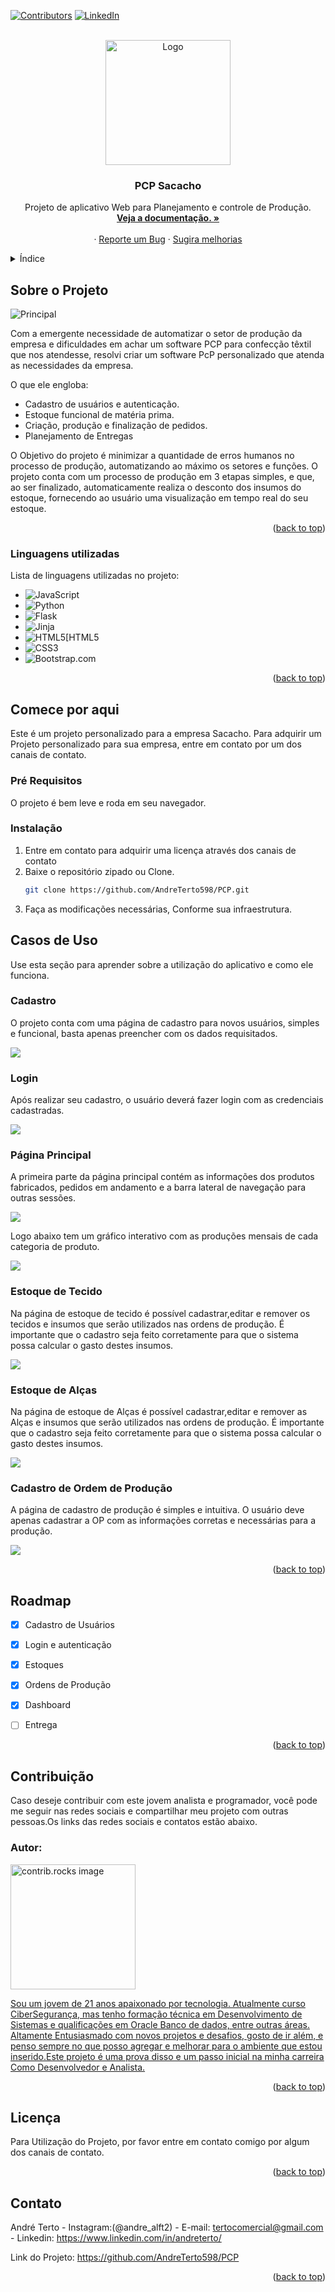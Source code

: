 <!-- Improved compatibility of back to top link: See: https://github.com/othneildrew/Best-README-Template/pull/73 -->
<a id="readme-top"></a>



<!-- PROJECT SHIELDS -->

[![Contributors][contributors-shield]][contributors-url]
[![LinkedIn][linkedin-shield]][linkedin-url]



<!-- PROJECT LOGO -->
<br />
<div align="center">
  <a href="https://github.com/AndreTerto598/PCP">
    <img src="images/logo.jpg" alt="Logo" width="200" height="200">
  </a>

  <h3 align="center">PCP Sacacho</h3>

  <p align="center">
    Projeto de aplicativo Web para Planejamento e controle de Produção.
    <br />
    <a href="https://github.com/AndreTerto598/PCP"><strong>Veja a documentação. »</strong></a>
    <br />
    <br />
    ·
    <a href="https://github.com/AndreTerto598/PCP/issues/new?labels=bug&template=bug-report---.md">Reporte um Bug</a>
    ·
    <a href="https://github.com/AndreTerto598/PCP/issues/new?labels=enhancement&template=feature-request---.md">Sugira melhorias</a>
  </p>
</div>



<!-- TABLE OF CONTENTS -->
<details>
  <summary>Índice</summary>
  <ol>
    <li>
      <a href="#sobre-o-projeto">Sobre o Projeto</a>
      <ul>
        <li><a href="#linguagens-utilizadas">Linguagens utilizadas</a></li>
      </ul>
    </li>
    <li>
      <a href="#comece-por-aqui">Comece por aqui.</a>
      <ul>
        <li><a href="#pré-requisitos">Pré-Requisitos</a></li>
        <li><a href="#instalação">Instalação</a></li>
      </ul>
    </li>
    <li><a href="#casos-de-uso">Casos de uso</a></li>
    <li><a href="#roadmap">Roadmap</a></li>
    <li><a href="#licença">Licença</a></li>
    <li><a href="#contato">Contato</a></li>
  </ol>
</details>



<!-- Sobre o Projeto -->
## Sobre o Projeto

![Principal](https://github.com/user-attachments/assets/3eda4d17-5fc3-4603-9ddb-8422f691dab8)


Com a emergente necessidade de automatizar o setor de produção da empresa e dificuldades em achar um software PCP para confecção têxtil que nos atendesse, resolvi criar um software PcP personalizado que atenda as necessidades da empresa.

O que ele engloba:
* Cadastro de usuários e autenticação.
* Estoque funcional de matéria prima.
* Criação, produção e finalização de pedidos.
* Planejamento de Entregas

O Objetivo do projeto é minimizar a quantidade de erros humanos no processo de produção, automatizando ao máximo os setores e funções. O projeto conta com um processo de produção em 3 etapas simples, e que, ao ser finalizado, automaticamente realiza o desconto dos insumos do estoque, fornecendo ao usuário uma visualização em tempo real do seu estoque.


<p align="right">(<a href="#readme-top">back to top</a>)</p>



### Linguagens utilizadas

Lista de linguagens utilizadas no projeto:

* ![JavaScript][JavaScript]
* ![Python][Python]
* ![Flask][Flask]
* ![Jinja][Jinja]
* ![HTML5][HTML5
* ![CSS3][CSS3]
* ![Bootstrap.com][Bootstrap.com]

<p align="right">(<a href="#readme-top">back to top</a>)</p>



<!-- GETTING STARTED -->
## Comece por aqui

Este é um projeto personalizado para a empresa Sacacho. Para adquirir um Projeto personalizado para sua empresa, entre em contato por um dos canais de contato.

### Pré Requisitos

O projeto é bem leve e roda em seu navegador.

### Instalação


1. Entre em contato para adquirir uma licença através dos canais de contato 
2. Baixe o repositório zipado ou Clone.
   ```sh
   git clone https://github.com/AndreTerto598/PCP.git
   ```
3. Faça as modificações necessárias, Conforme sua infraestrutura.
   

<!-- Casos de uso -->
## Casos de Uso

Use esta seção para aprender sobre a utilização do aplicativo e como ele funciona.

### Cadastro

O projeto conta com uma página de cadastro para novos usuários, simples e funcional, basta apenas preencher com os dados requisitados.

<img src="images/Cadastro.jpg">

### Login

Após realizar seu cadastro, o usuário deverá fazer login com as credenciais cadastradas.

<img src="images/Login.jpg">

### Página Principal

A primeira parte da página principal contém as informações dos produtos fabricados, pedidos em andamento e a barra lateral de navegação para outras sessões.

<img src="images/Principal.jpg">

Logo abaixo tem um gráfico interativo com as produções mensais de cada categoria de produto.

<img src="images/Principal2.jpg">

### Estoque de Tecido

Na página de estoque de tecido é possível cadastrar,editar e remover os tecidos e insumos que serão utilizados nas ordens de produção. É importante que o cadastro seja feito corretamente para que o sistema possa calcular o gasto destes insumos.

<img src="images/Estoque-tecido.jpg">

### Estoque de Alças

Na página de estoque de Alças é possível cadastrar,editar e remover as Alças e insumos que serão utilizados nas ordens de produção. É importante que o cadastro seja feito corretamente para que o sistema possa calcular o gasto destes insumos.

<img src="images/Estoque-Alças.jpg">

### Cadastro de Ordem de Produção

A página de cadastro de produção é simples e intuitiva. O usuário deve apenas cadastrar a OP com as informações corretas e necessárias para a produção.

<img src="images/NovaOp.jpg" >






<p align="right">(<a href="#readme-top">back to top</a>)</p>



<!-- ROADMAP -->
## Roadmap

- [x] Cadastro de Usuários
- [X] Login e autenticação
- [X] Estoques
- [X] Ordens de Produção
- [X] Dashboard
- [ ] Entrega


<p align="right">(<a href="#readme-top">back to top</a>)</p>



<!-- CONTRIBUTING -->
## Contribuição

Caso deseje contribuir com este jovem analista e programador, você pode me seguir nas redes sociais e compartilhar meu projeto com outras pessoas.Os links das redes sociais e contatos estão abaixo.


### Autor:

<a href="https://github.com/AndreTerto598/PCP/graphs/contributors">
  <img src="images/Perfil2.jpg" alt="contrib.rocks image" width="200" height="200" /> 

  Sou um jovem de 21 anos apaixonado por tecnologia. Atualmente curso CiberSegurança, mas tenho formação técnica em Desenvolvimento de Sistemas e qualificações em Oracle Banco de dados, entre outras áreas. Altamente Entusiasmado com novos projetos e desafios, gosto de ir além, e penso sempre no que posso agregar e melhorar para o ambiente que estou inserido.Este projeto é uma prova disso e um passo inicial na minha carreira Como Desenvolvedor e Analista.
</a>

<p align="right">(<a href="#readme-top">back to top</a>)</p>



<!-- LICENÇA -->
## Licença

Para Utilização do Projeto, por favor entre em contato comigo por algum dos canais de contato.

<p align="right">(<a href="#readme-top">back to top</a>)</p>



<!-- Contato -->
## Contato

André Terto - Instagram:(@andre_alft2) - E-mail: tertocomercial@gmail.com - Linkedin: https://www.linkedin.com/in/andreterto/

Link do Projeto: https://github.com/AndreTerto598/PCP

<p align="right">(<a href="#readme-top">back to top</a>)</p>





<!-- MARKDOWN LINKS & IMAGES -->
<!-- https://www.markdownguide.org/basic-syntax/#reference-style-links -->
[contributors-shield]: https://img.shields.io/github/contributors/AndreTerto598/PCP.svg?style=for-the-badge
[contributors-url]: https://github.com/AndreTerto598/PCP/graphs/contributors
[issues-shield]: https://img.shields.io/github/issues/othneildrew/Best-README-Template.svg?style=for-the-badge
[issues-url]: https://github.com/othneildrew/Best-README-Template/issues
[license-shield]: https://img.shields.io/github/license/othneildrew/Best-README-Template.svg?style=for-the-badge
[license-url]: https://github.com/othneildrew/Best-README-Template/blob/master/LICENSE.txt
[linkedin-shield]: https://img.shields.io/badge/-LinkedIn-black.svg?style=for-the-badge&logo=linkedin&colorB=555
[linkedin-url]: https://www.linkedin.com/in/andreterto/
[product-screenshot]: images/screenshot.png
[JavaScript]:https://img.shields.io/badge/javascript-%23323330.svg?style=for-the-badge&logo=javascript&logoColor=%23F7DF1E
[Python]: https://img.shields.io/badge/python-3670A0?style=for-the-badge&logo=python&logoColor=ffdd54
[HTML5]:https://img.shields.io/badge/html5-%23E34F26.svg?style=for-the-badge&logo=html5&logoColor=white
[CSS3]:https://img.shields.io/badge/css3-%231572B6.svg?style=for-the-badge&logo=css3&logoColor=white
[Flask]:https://img.shields.io/badge/flask-%23000.svg?style=for-the-badge&logo=flask&logoColor=white
[Jinja]:https://img.shields.io/badge/jinja-white.svg?style=for-the-badge&logo=jinja&logoColor=black
[Bootstrap.com]: https://img.shields.io/badge/Bootstrap-563D7C?style=for-the-badge&logo=bootstrap&logoColor=white
[Bootstrap-url]: https://getbootstrap.com
[JQuery.com]: https://img.shields.io/badge/jQuery-0769AD?style=for-the-badge&logo=jquery&logoColor=white
[JQuery-url]: https://jquery.com 
